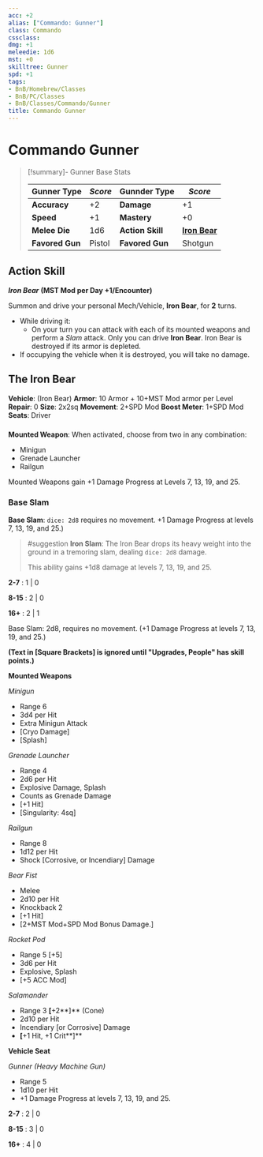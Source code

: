 ```yaml
---
acc: +2
alias: ["Commando: Gunner"]
class: Commando
cssclass: 
dmg: +1
meleedie: 1d6
mst: +0
skilltree: Gunner
spd: +1
tags:
- BnB/Homebrew/Classes
- BnB/PC/Classes
- BnB/Classes/Commando/Gunner
title: Commando Gunner
---
```


# Commando Gunner
>[!summary]- Gunner Base Stats
>
> | **Gunner Type** | ***Score***      | **Gunnder Type**  | ***Score***                      |
> | -------------------- | ------------ | --------------------- | ---------------------------- |
> | **Accuracy**         | +2           | **Damage**            | +1                           |
> | **Speed**            | +1           | **Mastery**           | +0                           |
> | **Melee Die**        | 1d6          | **Action Skill**      | **[Iron Bear](../Action_Skill/Iron-Bear.md)** |
> | **Favored Gun**      | Pistol | **Favored Gun**       | Shotgun                       |
>

## Action Skill
***Iron Bear***
**(MST Mod per Day +1/Encounter)**

Summon and drive your personal Mech/Vehicle, **Iron Bear**, for **2** turns.
- While driving it:
	- On your turn you can attack with each of its mounted weapons and perform a *Slam* attack.
Only you can drive **Iron Bear**.
Iron Bear is destroyed if its armor is depleted.
- If occupying the vehicle when it is destroyed, you will take no damage.

## The Iron Bear
**Vehicle**:  (Iron Bear)
**Armor**: 10 Armor + 10+MST Mod armor per Level
**Repair**: 0
**Size**: 2x2sq
**Movement**: 2+SPD Mod
**Boost Meter**: 1+SPD Mod
**Seats**: Driver

###
**Mounted Weapon**: When activated, choose from two in any combination:
- Minigun
- Grenade Launcher
- Railgun

Mounted Weapons gain +1 Damage Progress at Levels 7, 13, 19, and 25.

### Base Slam
**Base Slam**: `dice: 2d8` requires no movement. +1 Damage Progress at levels 7, 13, 19, and 25.)

> #suggestion **Iron Slam**: The Iron Bear drops its heavy weight into the ground in a tremoring slam, dealing `dice: 2d8` damage.
>
> This ability gains +1d8 damage at levels 7, 13, 19, and 25.

**2-7** : 1 | 0

**8-15** : 2 | 0

**16+** : 2 | 1

Base Slam: 2d8, requires no movement. (+1 Damage Progress at levels 7, 13, 19, and 25.)

**(Text in [Square Brackets] is ignored until "Upgrades, People" has skill points.)**

**Mounted Weapons**

*Minigun*

- Range 6
- 3d4 per Hit
- Extra Minigun Attack
- [Cryo Damage]
- [Splash]

*Grenade Launcher*

- Range 4
- 2d6 per Hit
- Explosive Damage, Splash
- Counts as Grenade Damage
- [+1 Hit]
- [Singularity: 4sq]

*Railgun*

- Range 8
- 1d12 per Hit
- Shock [Corrosive, or Incendiary] Damage

*Bear Fist*

- Melee
- 2d10 per Hit
- Knockback 2
- [+1 Hit]
- [2+MST Mod+SPD Mod Bonus Damage.]

*Rocket Pod*

- Range 5 [+5]
- 3d6 per Hit
- Explosive, Splash
- [+5 ACC Mod]

*Salamander*

- Range 3 **[**+2**]** (Cone)
- 2d10 per Hit
- Incendiary [or Corrosive] Damage
- **[**+1 Hit, +1 Crit**]**

**Vehicle Seat**

*Gunner (Heavy Machine Gun)*

- Range 5
- 1d10 per Hit
- +1 Damage Progress at levels 7, 13, 19, and 25.

**2-7** : 2 | 0

**8-15** : 3 | 0

**16+** : 4 | 0
